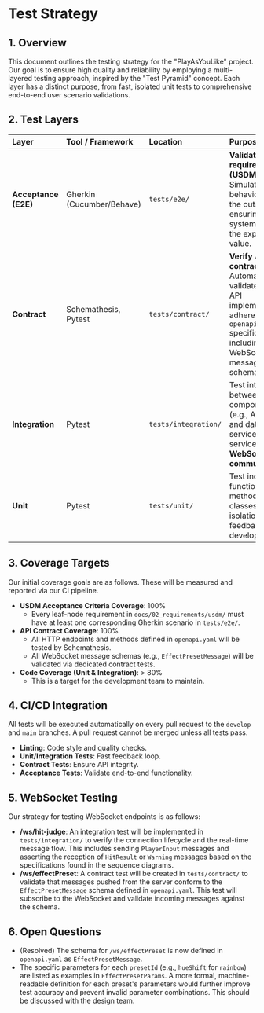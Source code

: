 # Test Strategy

## 1. Overview

This document outlines the testing strategy for the "PlayAsYouLike" project. Our goal is to ensure high quality and reliability by employing a multi-layered testing approach, inspired by the "Test Pyramid" concept. Each layer has a distinct purpose, from fast, isolated unit tests to comprehensive end-to-end user scenario validations.

## 2. Test Layers

| Layer | Tool / Framework | Location | Purpose |
| :--- | :--- | :--- | :--- |
| **Acceptance (E2E)** | Gherkin (Cucumber/Behave) | `tests/e2e/` | **Validate user requirements (USDM)**. Simulates user behavior from the outside-in, ensuring the system delivers the expected value. |
| **Contract** | Schemathesis, Pytest | `tests/contract/` | **Verify API contracts**. Automatically validates that the API implementation adheres to the `openapi.yaml` specification, including WebSocket message schemas. |
| **Integration** | Pytest | `tests/integration/` | Test interactions between components (e.g., API server and database, service to service, **WebSocket communication**). |
| **Unit** | Pytest | `tests/unit/` | Test individual functions, methods, or classes in isolation. Fast feedback for developers. |

## 3. Coverage Targets

Our initial coverage goals are as follows. These will be measured and reported via our CI pipeline.

- **USDM Acceptance Criteria Coverage**: 100%
  - Every leaf-node requirement in `docs/02_requirements/usdm/` must have at least one corresponding Gherkin scenario in `tests/e2e/`.
- **API Contract Coverage**: 100%
  - All HTTP endpoints and methods defined in `openapi.yaml` will be tested by Schemathesis.
  - All WebSocket message schemas (e.g., `EffectPresetMessage`) will be validated via dedicated contract tests.
- **Code Coverage (Unit & Integration)**: > 80%
  - This is a target for the development team to maintain.

## 4. CI/CD Integration

All tests will be executed automatically on every pull request to the `develop` and `main` branches. A pull request cannot be merged unless all tests pass.

- **Linting**: Code style and quality checks.
- **Unit/Integration Tests**: Fast feedback loop.
- **Contract Tests**: Ensure API integrity.
- **Acceptance Tests**: Validate end-to-end functionality.

## 5. WebSocket Testing

Our strategy for testing WebSocket endpoints is as follows:

- **/ws/hit-judge**: An integration test will be implemented in `tests/integration/` to verify the connection lifecycle and the real-time message flow. This includes sending `PlayerInput` messages and asserting the reception of `HitResult` or `Warning` messages based on the specifications found in the sequence diagrams.
- **/ws/effectPreset**: A contract test will be created in `tests/contract/` to validate that messages pushed from the server conform to the `EffectPresetMessage` schema defined in `openapi.yaml`. This test will subscribe to the WebSocket and validate incoming messages against the schema.

## 6. Open Questions

- (Resolved) The schema for `/ws/effectPreset` is now defined in `openapi.yaml` as `EffectPresetMessage`.
- The specific parameters for each `presetId` (e.g., `hueShift` for `rainbow`) are listed as examples in `EffectPresetParams`. A more formal, machine-readable definition for each preset's parameters would further improve test accuracy and prevent invalid parameter combinations. This should be discussed with the design team.